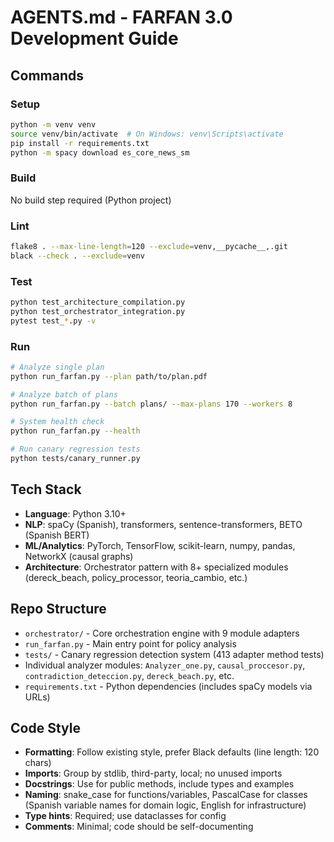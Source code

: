 # AGENTS.md - FARFAN 3.0 Development Guide

## Commands

### Setup
```bash
python -m venv venv
source venv/bin/activate  # On Windows: venv\Scripts\activate
pip install -r requirements.txt
python -m spacy download es_core_news_sm
```

### Build
No build step required (Python project)

### Lint
```bash
flake8 . --max-line-length=120 --exclude=venv,__pycache__,.git
black --check . --exclude=venv
```

### Test
```bash
python test_architecture_compilation.py
python test_orchestrator_integration.py
pytest test_*.py -v
```

### Run
```bash
# Analyze single plan
python run_farfan.py --plan path/to/plan.pdf

# Analyze batch of plans
python run_farfan.py --batch plans/ --max-plans 170 --workers 8

# System health check
python run_farfan.py --health

# Run canary regression tests
python tests/canary_runner.py
```

## Tech Stack
- **Language**: Python 3.10+
- **NLP**: spaCy (Spanish), transformers, sentence-transformers, BETO (Spanish BERT)
- **ML/Analytics**: PyTorch, TensorFlow, scikit-learn, numpy, pandas, NetworkX (causal graphs)
- **Architecture**: Orchestrator pattern with 8+ specialized modules (dereck_beach, policy_processor, teoria_cambio, etc.)

## Repo Structure
- `orchestrator/` - Core orchestration engine with 9 module adapters
- `run_farfan.py` - Main entry point for policy analysis
- `tests/` - Canary regression detection system (413 adapter method tests)
- Individual analyzer modules: `Analyzer_one.py`, `causal_proccesor.py`, `contradiction_deteccion.py`, `dereck_beach.py`, etc.
- `requirements.txt` - Python dependencies (includes spaCy models via URLs)

## Code Style
- **Formatting**: Follow existing style, prefer Black defaults (line length: 120 chars)
- **Imports**: Group by stdlib, third-party, local; no unused imports
- **Docstrings**: Use for public methods, include types and examples
- **Naming**: snake_case for functions/variables, PascalCase for classes (Spanish variable names for domain logic, English for infrastructure)
- **Type hints**: Required; use dataclasses for config
- **Comments**: Minimal; code should be self-documenting
